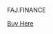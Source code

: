 FAJ.FINANCE
<!DOCTYPE html>
<html lang="en">
<head>
  <meta charset="UTF-8">
  <meta name="viewport" content="width=device-width, initial-scale=1.0">
  <title>Button with Link</title>
  <link rel="stylesheet" href="styles.css">
</head>
<body>
  <a href="https://raydium.io" class="btn">Buy Here</a>
</body>
</html>
